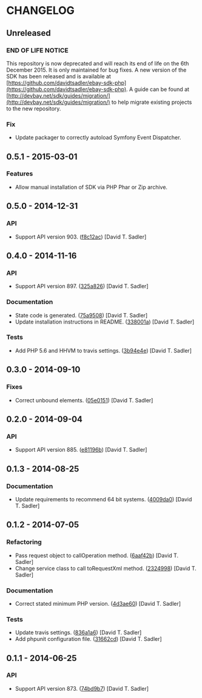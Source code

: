 # CHANGELOG

## Unreleased

### END OF LIFE NOTICE

This repository is now deprecated and will reach its end of life on the 6th December 2015. It is only maintained for bug fixes. A new version of the SDK has been released and is available at [https://github.com/davidtsadler/ebay-sdk-php](https://github.com/davidtsadler/ebay-sdk-php). A guide can be found at [http://devbay.net/sdk/guides/migration/](http://devbay.net/sdk/guides/migration/) to help migrate existing projects to the new repository.

### Fix

* Update packager to correctly autoload Symfony Event Dispatcher.

## 0.5.1 - 2015-03-01

### Features

* Allow manual installation of SDK via PHP Phar or Zip archive.

## 0.5.0 - 2014-12-31

### API

* Support API version 903. ([f8c12ac](https://github.com/davidtsadler/ebay-sdk-shopping/commit/f8c12ac9de40469eb982eb85e026d22e976c0477)) [David T. Sadler]

## 0.4.0 - 2014-11-16

### API

* Support API version 897. ([325a826](https://github.com/davidtsadler/ebay-sdk-shopping/commit/325a826472cd9b18670ff9813cf2110fe95a2b50)) [David T. Sadler]

### Documentation

* State code is generated. ([75a9508](https://github.com/davidtsadler/ebay-sdk-shopping/commit/75a95085d53f494ee8cf5719f576a3efaa35d08b)) [David T. Sadler]
* Update installation instructions in README. ([338001a](https://github.com/davidtsadler/ebay-sdk-shopping/commit/338001abd3961400654b465d1453aa86407ca4f6)) [David T. Sadler]

### Tests

* Add PHP 5.6 and HHVM to travis settings. ([3b94e4e](https://github.com/davidtsadler/ebay-sdk-shopping/commit/3b94e4ed8545aeafaa6e04c0b0edd69234e355b0)) [David T. Sadler]

## 0.3.0 - 2014-09-10

### Fixes

* Correct unbound elements. ([05e0151](https://github.com/davidtsadler/ebay-sdk-shopping/commit/05e015180c4e9e6f77c2e8b945ff861bda7671e4)) [David T. Sadler]

## 0.2.0 - 2014-09-04

### API

* Support API version 885. ([e81196b](https://github.com/davidtsadler/ebay-sdk-shopping/commit/e81196b33879d970a0cc79559c06e0df8e0018f3)) [David T. Sadler]

## 0.1.3 - 2014-08-25

### Documentation

* Update requirements to recommend 64 bit systems. ([4009da0](https://github.com/davidtsadler/ebay-sdk-shopping/commit/4009da015432beaddd03b8b548ec76372607eb5e)) [David T. Sadler]

## 0.1.2 - 2014-07-05

### Refactoring

* Pass request object to callOperation method. ([6aaf42b](https://github.com/davidtsadler/ebay-sdk-shopping/commit/6aaf42bd7a6e235597da3467b7375a01cfa7425f)) [David T. Sadler]
* Change service class to call toRequestXml method. ([2324998](https://github.com/davidtsadler/ebay-sdk-shopping/commit/23249988fefa7a6c2a88e467a82355f46eb78079)) [David T. Sadler]

### Documentation

* Correct stated minimum PHP version. ([4d3ae60](https://github.com/davidtsadler/ebay-sdk-shopping/commit/4d3ae6076ece83b17eb9858e65b0c9404f4ac30a)) [David T. Sadler]

### Tests

* Update travis settings. ([836a1a6](https://github.com/davidtsadler/ebay-sdk-shopping/commit/836a1a6a79204175f657b0a18a0579c21826f139)) [David T. Sadler]
* Add phpunit configuration file. ([31662cd](https://github.com/davidtsadler/ebay-sdk-shopping/commit/31662cd67b4f9f63cba06e6a8d0e3711722e4bfe)) [David T. Sadler]

## 0.1.1 - 2014-06-25

### API

* Support API version 873. ([74bd9b7](https://github.com/davidtsadler/ebay-sdk-shopping/commit/74bd9b74348c4b02d0aa83f071c029ee780fc068)) [David T. Sadler]
